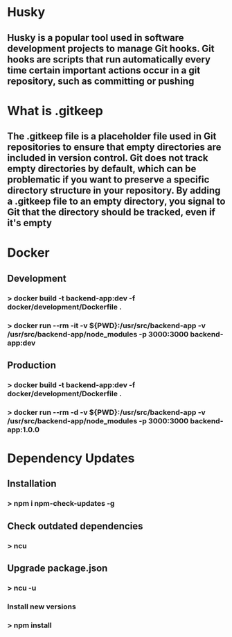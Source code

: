 # Husky

## Husky is a popular tool used in software development projects to manage Git hooks. Git hooks are scripts that run automatically every time certain important actions occur in a git repository, such as committing or pushing

# What is .gitkeep

## The .gitkeep file is a placeholder file used in Git repositories to ensure that empty directories are included in version control. Git does not track empty directories by default, which can be problematic if you want to preserve a specific directory structure in your repository. By adding a .gitkeep file to an empty directory, you signal to Git that the directory should be tracked, even if it's empty

# Docker

## Development

### > docker build -t backend-app:dev -f docker/development/Dockerfile .

### > docker run --rm -it -v ${PWD}:/usr/src/backend-app -v /usr/src/backend-app/node_modules -p 3000:3000 backend-app:dev

## Production

### > docker build -t backend-app:dev -f docker/development/Dockerfile .

### > docker run --rm -d -v ${PWD}:/usr/src/backend-app -v /usr/src/backend-app/node_modules -p 3000:3000 backend-app:1.0.0

# Dependency Updates

## Installation

### > npm i npm-check-updates -g

## Check outdated dependencies

### > ncu

## Upgrade package.json

### > ncu -u

### Install new versions

### > npm install
